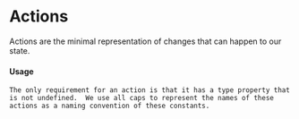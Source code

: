 Actions
===========

Actions are the minimal representation of changes that can happen to our state.

#### Usage
	The only requirement for an action is that it has a type property that is not undefined.  We use all caps to represent the names of these actions as a naming convention of these constants.

